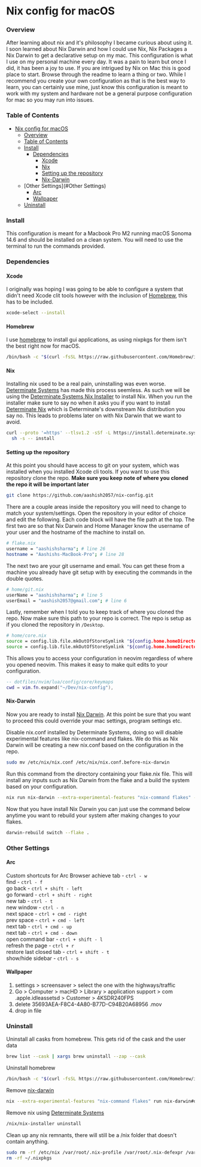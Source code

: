 # Nix config for macOS

### Overview
After learning about nix and it's philosophy I became curious about using it. I soon learned about Nix Darwin and how I could use Nix, Nix Packages a Nix Darwin to get a declarative setup on my mac. This configuration is what I use on my personal machine every day. It was a pain to learn but once I did, it has been a joy to use. If you are intrigued by Nix on Mac this is good place to start. Browse through the readme to learn a thing or two. While I recommend you create your own configuration as that is the best way to learn, you can certainly use mine, just know this configuration is meant to work with my system and hardware not be a general purpose configuration for mac so you may run into issues.
### Table of Contents
- [Nix config for macOS](#nix-config-for-macos)
	- [Overview](#overview)
	- [Table of Contents](#table-of-contents)
	- [Install](#install)
		- [Dependencies](#dependencies)
			- [Xcode](#xcode)
			- [Nix](#nix)
			- [Setting up the repository](#setting-up-the-repository)
			- [Nix-Darwin](#nix-darwin)
	- [Other Settings](#Other Settings)
		- [Arc](#Arc)
		- [Wallpaper](#Wallpaper)
	- [Uninstall](#uninstall)
### Install
This configuration is meant for a Macbook Pro M2 running macOS Sonoma 14.6 and should be installed on a clean system. You will need to use the terminal to run the commands provided.
### Dependencies
#### Xcode
I originally was hoping I was going to be able to configure a system that didn't need Xcode clit tools however with the inclusion of [Homebrew](https://brew.sh/), this has to be included.
```Bash
xcode-select --install
```

#### Homebrew
I use [homebrew](https://brew.sh/) to install gui applications, as using nixpkgs for them isn't the best right now for macOS.
```bash
/bin/bash -c "$(curl -fsSL https://raw.githubusercontent.com/Homebrew/install/HEAD/install.sh)"
```

#### Nix
Installing nix used to be a real pain, uninstalling was even worse. [Determinate Systems](https://determinate.systems/) has made this process seemless. As such we will be using the [Determinate Systems Nix Installer](https://github.com/DeterminateSystems/nix-installer) to install Nix. When you run the installer make sure to say no when it asks you if you want to install [Determinate Nix](https://docs.determinate.systems/determinate-nix) which is Determinate's downstream Nix distribution you say no. This leads to problems later on with Nix Darwin that we want to avoid.
```bash
curl --proto '=https' --tlsv1.2 -sSf -L https://install.determinate.systems/nix | \
  sh -s -- install
```
#### Setting up the repository
At this point you should have access to git on your system, which was installed when you installed Xcode cli tools. If you want to use this repository clone the repo. **Make sure you keep note of where you cloned the repo it will be important later**

```bash
git clone https://github.com/aashish2057/nix-config.git
```

There are a couple areas inside the repository you will need to change to match your system/settings. Open the repository in your editor of choice and edit the following. Each code block will have the file path at the top. The first two are so that Nix Darwin and Home Manager know the username of your user and the hostname of the machine to install on.
```bash
# flake.nix
username = "aashishsharma"; # line 26
hostname = "Aashishs-MacBook-Pro"; # line 28
```

The next two are your git username and email. You can get these from a machine you already have git setup with by executing the commands in the double quotes.
```bash
# home/git.nix
userName = "aashishsharma"; # line 5
userEmail = "aashish2057@gmail.com"; # line 6
```

Lastly, remember when I told you to keep track of where you cloned the repo. Now make sure this path to your repo is correct. The repo is setup as if you cloned the repository in `/Desktop`.
```Bash
# home/core.nix
source = config.lib.file.mkOutOfStoreSymlink "${config.home.homeDirectory}/Dev/nix-config/dotfiles/ghostty"; # line 52
source = config.lib.file.mkOutOfStoreSymlink "${config.home.homeDirectory}/Dev/nix-config/dotfiles/nvim"; # line 55
```
This allows you to access your configuration in neovim regardless of where you opened neovim. This makes it easy to make quit edits to your configuration.
```lua
-- dotfiles/nvim/lua/config/core/keymaps
cwd = vim.fn.expand("~/Dev/nix-config"),
```
#### Nix-Darwin
Now you are ready to install [Nix Darwin](https://github.com/LnL7/nix-darwin). At this point be sure that you want to proceed this could override your mac settings, program settings etc.

Disable nix.conf installed by Determinate Systems, doing so will disable experimental features like nix-command and flakes. We do this as Nix Darwin will be creating a new nix.conf based on the configuration in the repo.
```bash
sudo mv /etc/nix/nix.conf /etc/nix/nix.conf.before-nix-darwin
```

Run this command from the directory containing your flake.nix file. This will install any inputs such as Nix Darwin from the flake and a build the system based on your configuration.
```bash
nix run nix-darwin --extra-experimental-features "nix-command flakes" -- switch --flake .
```

Now that you have install Nix Darwin you can just use the command below anytime you want to rebuild your system after making changes to your flakes.
```bash
darwin-rebuild switch --flake .
```

### Other Settings

#### Arc
Custom shortcuts for Arc Browser
achieve tab - `ctrl - w`\
find - `ctrl - f`\
go back - `ctrl + shift - left`\
go forward - `ctrl + shift - right`\
new tab - `ctrl - t`\
new window - `ctrl - n`\
next space - `ctrl + cmd - right`\
prev space - `ctrl + cmd - left`\
next tab - `ctrl + cmd - up`\
next tab - `ctrl + cmd - down`\
open command bar - `ctrl + shift - l`\
refresh the page - `ctrl + r`\
restore last closed tab - `ctrl + shift - t`\
show/hide sidebar - `ctrl - s`

#### Wallpaper
1. settings > screensaver > select the one with the highways/traffic
2. Go > Computer > macHD > Library > application support > com .apple.idleassetsd > Customer > 4KSDR240FPS 
3. delete 35693AEA-F8C4-4A80-B77D-C94B20A68956 .mov 
4. drop in file

### Uninstall
Uninstall all casks from homebrew. This gets rid of the cask and the user data
```bash
brew list --cask | xargs brew uninstall --zap --cask
```

Uninstall homebrew
```bash
/bin/bash -c "$(curl -fsSL https://raw.githubusercontent.com/Homebrew/install/HEAD/uninstall.sh)"
```

Remove [nix-darwin](https://github.com/LnL7/nix-darwin?tab=readme-ov-file#uninstalling)
```bash
nix --extra-experimental-features "nix-command flakes" run nix-darwin#darwin-uninstaller
```

Remove nix using [Determinate Systems](https://github.com/DeterminateSystems/nix-installer?tab=readme-ov-file#uninstalling)
```bash
/nix/nix-installer uninstall
```

Clean up any nix remnants, there will still be a /nix folder that doesn't contain anything.
```bash
sudo rm -rf /etc/nix /var/root/.nix-profile /var/root/.nix-defexpr /var/root/.nix-channels ~/.nix-profile ~/.nix-defexpr ~/.nix-channels
rm -rf ~/.nixpkgs
```
